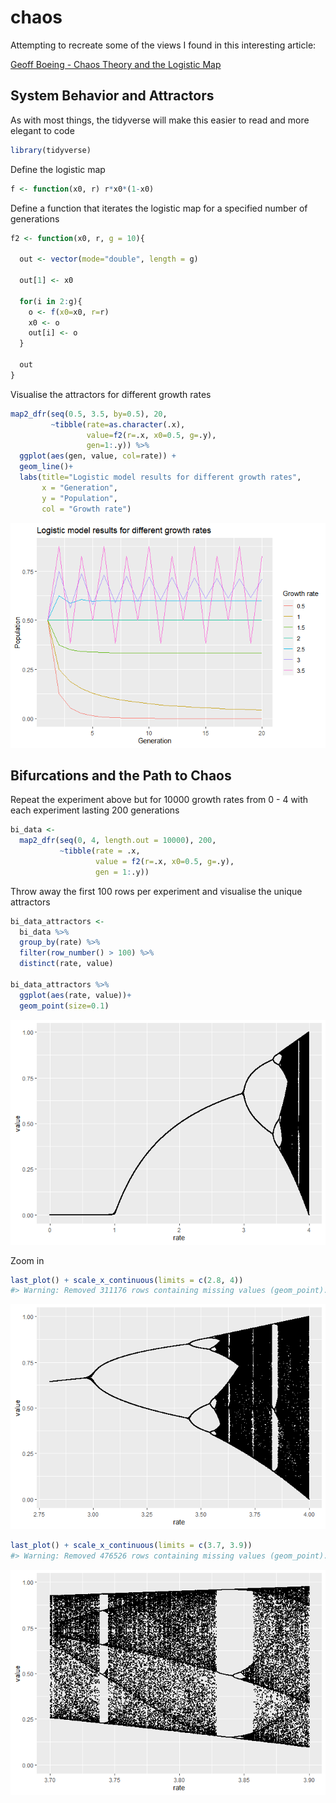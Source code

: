 
<!-- README.md is generated from README.Rmd. Please edit that file -->

# chaos

Attempting to recreate some of the views I found in this interesting
article:

[Geoff Boeing - Chaos Theory and the Logistic
Map](https://geoffboeing.com/2015/03/chaos-theory-logistic-map)

## System Behavior and Attractors

As with most things, the tidyverse will make this easier to read and
more elegant to code

``` r
library(tidyverse)
```

Define the logistic map

``` r
f <- function(x0, r) r*x0*(1-x0)
```

Define a function that iterates the logistic map for a specified number
of generations

``` r
f2 <- function(x0, r, g = 10){
  
  out <- vector(mode="double", length = g)
  
  out[1] <- x0
  
  for(i in 2:g){
    o <- f(x0=x0, r=r)
    x0 <- o
    out[i] <- o
  }
  
  out
}
```

Visualise the attractors for different growth rates

``` r
map2_dfr(seq(0.5, 3.5, by=0.5), 20, 
         ~tibble(rate=as.character(.x),
                 value=f2(r=.x, x0=0.5, g=.y),
                 gen=1:.y)) %>% 
  ggplot(aes(gen, value, col=rate)) + 
  geom_line()+
  labs(title="Logistic model results for different growth rates",
       x = "Generation",
       y = "Population",
       col = "Growth rate")
```

![](README_files/figure-gfm/unnamed-chunk-5-1.png)<!-- -->

## Bifurcations and the Path to Chaos

Repeat the experiment above but for 10000 growth rates from 0 - 4 with
each experiment lasting 200 generations

``` r
bi_data <- 
  map2_dfr(seq(0, 4, length.out = 10000), 200, 
           ~tibble(rate = .x,
                   value = f2(r=.x, x0=0.5, g=.y),
                   gen = 1:.y))
```

Throw away the first 100 rows per experiment and visualise the unique
attractors

``` r
bi_data_attractors <- 
  bi_data %>% 
  group_by(rate) %>%
  filter(row_number() > 100) %>% 
  distinct(rate, value)

bi_data_attractors %>% 
  ggplot(aes(rate, value))+
  geom_point(size=0.1)
```

![](README_files/figure-gfm/unnamed-chunk-7-1.png)<!-- -->

Zoom in

``` r
last_plot() + scale_x_continuous(limits = c(2.8, 4))
#> Warning: Removed 311176 rows containing missing values (geom_point).
```

![](README_files/figure-gfm/unnamed-chunk-8-1.png)<!-- -->

``` r
last_plot() + scale_x_continuous(limits = c(3.7, 3.9))
#> Warning: Removed 476526 rows containing missing values (geom_point).
```

![](README_files/figure-gfm/unnamed-chunk-8-2.png)<!-- -->
